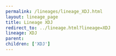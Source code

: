 ```yaml
---
permalink: /lineages/lineage_XDJ.html
layout: lineage_page
title: Lineage XDJ
redirect_to: ../lineage.html?lineage=XDJ
lineage: XDJ
parent: 
children: ['XDJ']
---
```

